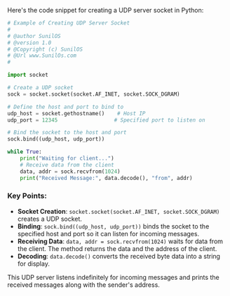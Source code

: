 Here's the code snippet for creating a UDP server socket in Python:

```python
# Example of Creating UDP Server Socket
#
# @author SunilOS  
# @version 1.0
# @Copyright (c) SunilOS  
# @Url www.SunilOs.com
# 

import socket

# Create a UDP socket
sock = socket.socket(socket.AF_INET, socket.SOCK_DGRAM)

# Define the host and port to bind to
udp_host = socket.gethostname()    # Host IP
udp_port = 12345                  # Specified port to listen on

# Bind the socket to the host and port
sock.bind((udp_host, udp_port))

while True:
    print("Waiting for client...")
    # Receive data from the client
    data, addr = sock.recvfrom(1024)
    print("Received Message:", data.decode(), "from", addr)
```

### Key Points:
- **Socket Creation**: `socket.socket(socket.AF_INET, socket.SOCK_DGRAM)` creates a UDP socket.
- **Binding**: `sock.bind((udp_host, udp_port))` binds the socket to the specified host and port so it can listen for incoming messages.
- **Receiving Data**: `data, addr = sock.recvfrom(1024)` waits for data from the client. The method returns the data and the address of the client.
- **Decoding**: `data.decode()` converts the received byte data into a string for display.

This UDP server listens indefinitely for incoming messages and prints the received messages along with the sender's address.